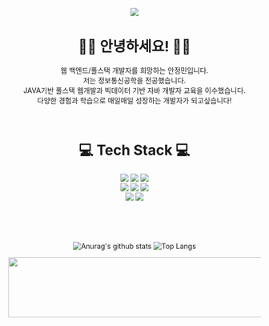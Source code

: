 <p align='center'>
  <a href="https://github.com/jungmin9911">
    <img src="https://capsule-render.vercel.app/api?type=blur&height=300&color=CDE4AD&text=Jungmin's%20Repository&fontColor=97DBAE"/>
  </a>
</p>

<div align="center"> 

# 🙇‍♀️ 안녕하세요! 🙇‍♀️

웹 백엔드/풀스택 개발자를 희망하는 안정민입니다.  <br>
저는 정보통신공학을 전공했습니다. <br>
JAVA기반 풀스택 웹개발과 빅데이터 기반 자바 개발자 교육을 이수했습니다. <br>
다양한 경험과 학습으로 매일매일 성장하는 개발자가 되고싶습니다! <br>
   
<br/>

<h1>💻 Tech Stack 💻</h1>

<img src="https://img.shields.io/badge/JAVA-007396?style=flat-square&logo=OpenJDK&logoColor=white">
<img src="https://img.shields.io/badge/Python-3776AB?style=flat-square&logo=Python&logoColor=white">
<img src="https://img.shields.io/badge/C-A8B9CC?style=flat-square&logo=C&logoColor=white">
<br/>
<img src="https://img.shields.io/badge/HTML5-E34F26?style=flat-square&logo=HTML5&logoColor=white">
<img src="https://img.shields.io/badge/CSS3-1572B6?style=flat-square&logo=CSS3&logoColor=white">
<img src="https://img.shields.io/badge/JavaScript-F7DF1E?style=flat-square&logo=JavaScript&logoColor=white">
<br/>
<img src="https://img.shields.io/badge/Oracle-F80000?style=flat-square&logo=Oracle&logoColor=white"> 
<img src="https://img.shields.io/badge/SpringBoot-6DB33F?style=flat-square&logo=springboot&logoColor=white">
<br/>

<br/><br/><br/>

![Anurag's github stats](https://github-readme-stats.vercel.app/api?username=jungmin9911&show_icons=true&theme=shadow_green)
![Top Langs](https://github-readme-stats.vercel.app/api/top-langs/?username=jungmin9911&layout=compact&theme=shadow_green)

<a href="https://www.gitanimals.org/en_US?utm_medium=image&utm_source=jungmin9911&utm_content=line">
  <img
    src="https://render.gitanimals.org/lines/jungmin9911?pet-id=727422245176903400"
    width="600"
    height="120"
  />
</a>

</div>
